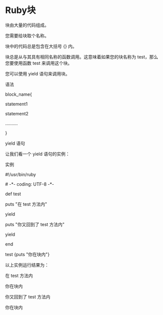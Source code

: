 # Ruby块

块由大量的代码组成。

您需要给块取个名称。

块中的代码总是包含在大括号 {} 内。

块总是从与其具有相同名称的函数调用。这意味着如果您的块名称为 test，那么您要使用函数 test 来调用这个块。

您可以使用 yield 语句来调用块。

语法

block\_name{

statement1

statement2

..........

}

yield 语句

让我们看一个 yield 语句的实例：

实例

\#!/usr/bin/ruby

\# -\*- coding: UTF-8 -\*-

def test

puts "在 test 方法内"

yield

puts "你又回到了 test 方法内"

yield

end

test {puts "你在块内"}

以上实例运行结果为：

在 test 方法内

你在块内

你又回到了 test 方法内

你在块内



